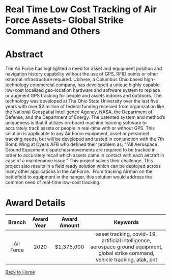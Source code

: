 
Real Time Low Cost Tracking of Air Force Assets- Global Strike Command and Others
=================================================================================

# Abstract


The Air Force has highlighted a need for asset and equipment position and navigation history capability without the use of GPS, RFID points or other external infrastructure required. Ubihere, a Columbus Ohio based high-technology commercial company, has developed a unique highly capable low-cost localized geo-location hardware and software system to replace or augment GPS tracking for people and assets indoors and outdoors. The technology was developed at The Ohio State University over the last five years with over $2 million of federal funding received from organization like the National Geospatial Intelligence Agency, NASA, the Department of Defense, and the Department of Energy. The patented system and method’s uniqueness is that it utilizes on-board machine learning software to accurately track assets or people in real-time with or without GPS. This solution is applicable to any Air Force equipment, asset or personnel tracking needs, but will be developed and tested in conjunction with the 7th Bomb Wing at Dyess AFB who defined their problem as; "“All Aerospace Ground Equipment dispatches/movements are required to be tracked in order to accurately recall which assets came in contact with each aircraft in case of a maintenance issue." This project solves their challenge. This project also results in a field ready solution which can be deployed across many other applications in the Air Force.  From tracking Airman on the battlefield to equipment in the hanger, this solution would address the common need of real-time low-cost tracking.    

# Award Details

|Branch|Award Year|Award Amount|Keywords|
| :---: | :---: | :---: | :---: |
|Air Force|2020|$1,375,000|asset tracking, covid-19, artificial intelligence, aerospace ground equipment, global strike command, vehicle tracking, atak, pnt|
  
  


[Back to Home](https://github.com/chrischow/dod_sbir_awards/Reports/DJ/#1621)